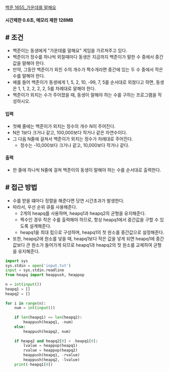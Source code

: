 
[백준 1655_가운데를 말해요](https://www.acmicpc.net/problem/1655)


#### **시간제한 0.6초, 메모리 제한 128MB**

## **# 조건**

- 백준이는 동생에게 "가운데를 말해요" 게임을 가르쳐주고 있다. 
- 백준이가 정수를 하나씩 외칠때마다 동생은 지금까지 백준이가 말한 수 중에서 중간값을 말해야 한다. 
- 만약, 그동안 백준이가 외친 수의 개수가 짝수개라면 중간에 있는 두 수 중에서 작은 수를 말해야 한다.
- 예를 들어 백준이가 동생에게 1, 5, 2, 10, -99, 7, 5를 순서대로 외쳤다고 하면, 동생은 1, 1, 2, 2, 2, 2, 5를 차례대로 말해야 한다. 
- 백준이가 외치는 수가 주어졌을 때, 동생이 말해야 하는 수를 구하는 프로그램을 작성하시오.


#### **입력**
- 첫째 줄에는 백준이가 외치는 정수의 개수 N이 주어진다. 
- N은 1보다 크거나 같고, 100,000보다 작거나 같은 자연수이다. 
- 그 다음 N줄에 걸쳐서 백준이가 외치는 정수가 차례대로 주어진다. 
	- 정수는 -10,000보다 크거나 같고, 10,000보다 작거나 같다.


#### **출력**
- 한 줄에 하나씩 N줄에 걸쳐 백준이의 동생이 말해야 하는 수를 순서대로 출력한다.



## **# 접근 방법**

- 수를 받을 떄마다 정렬을 해준다면 당연 시간초과가 발생한다.
- 따라서, 우선 순위 큐를 사용해준다.
	- 2개의 heapq를 사용하며, heapq1과 heapq2의 균형을 유지해준다.
	- 짝수인 경우 작은 수를 출력해야 하므로, 항상 heapq1에서 중간값을 구할 수 있도록 설계해준다.
	- heapq1을 최대 힙으로 구성하며, heapq1의 첫 원소를 중간값으로 설정해준다.
- 또한, heapq2에 원소를 넣을 때, heapq1보다 작은 값을 넣게 되면 heapq1에 중간값보다 큰 원소가 들어가게 되므로 heapq1과 heapq2의 첫 원소를 교체하여 균형을 유지해준다.


```python
import sys  
sys.stdin = open('input.txt')  
input = sys.stdin.readline  
from heapq import heappush, heappop  
  
n = int(input())  
heapq1 = []  
heapq2 = []  
  
for i in range(n):  
    num = int(input())  
  
    if len(heapq1) == len(heapq2):  
        heappush(heapq1, -num)  
    else:  
        heappush(heapq2, num)  
          
    if heapq2 and heapq2[0] < -heapq1[0]:  
        lvalue = heappop(heapq1)  
        rvalue = heappop(heapq2)  
        heappush(heapq1, -rvalue)  
        heappush(heapq2, -lvalue)  
    print(-heapq1[0])
```